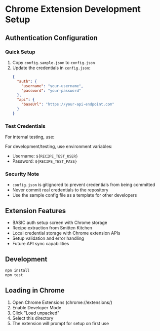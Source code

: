 # Chrome Extension Development Setup

## Authentication Configuration

### Quick Setup

1. Copy `config.sample.json` to `config.json`
2. Update the credentials in `config.json`:
   ```json
   {
     "auth": {
       "username": "your-username",
       "password": "your-password"
     },
     "api": {
       "baseUrl": "https://your-api-endpoint.com"
     }
   }
   ```

### Test Credentials

For internal testing, use:

For development/testing, use environment variables:
- Username: `${RECIPE_TEST_USER}`
- Password: `${RECIPE_TEST_PASS}`

### Security Note

- `config.json` is gitignored to prevent credentials from being committed
- Never commit real credentials to the repository
- Use the sample config file as a template for other developers

## Extension Features

- BASIC auth setup screen with Chrome storage
- Recipe extraction from Smitten Kitchen
- Local credential storage with Chrome extension APIs
- Setup validation and error handling
- Future API sync capabilities

## Development

```bash
npm install
npm test
```

## Loading in Chrome

1. Open Chrome Extensions (chrome://extensions/)
2. Enable Developer Mode
3. Click "Load unpacked"
4. Select this directory
5. The extension will prompt for setup on first use
